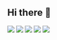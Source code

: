## Hi there 👋

<div style={display: flex; gap: 12px;}>
  <img src="https://res.cloudinary.com/dzjmswzgp/image/upload/v1735220835/photo_2024-12-26_15-32-48_pypapd.jpg"/>
  <img src="https://res.cloudinary.com/dzjmswzgp/image/upload/v1735220835/photo_2024-12-26_15-32-45_pqjxrg.jpg"/>
  <img src="https://res.cloudinary.com/dzjmswzgp/image/upload/v1735220819/photo_2024-12-26_15-32-43_1_ovy1cv.jpg"/>
  <img src="https://res.cloudinary.com/dzjmswzgp/image/upload/v1735220834/photo_2024-12-26_15-32-44_vytbhd.jpg"/>
  <img src="https://res.cloudinary.com/dzjmswzgp/image/upload/v1735220835/photo_2024-12-26_15-32-47_wd3fzu.jpg"/>
</div>
